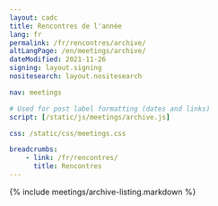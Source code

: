 ```yaml
---
layout: cadc
title: Rencontres de l'année
lang: fr
permalink: /fr/rencontres/archive/
altLangPage: /en/meetings/archive/
dateModified: 2021-11-26
signing: layout.signing
nositesearch: layout.nositesearch

nav: meetings

# Used for post label formatting (dates and links)
script: [/static/js/meetings/archive.js]

css: /static/css/meetings.css

breadcrumbs:
    - link: /fr/rencontres/
      title: Rencontres
---
```


{% include meetings/archive-listing.markdown %}